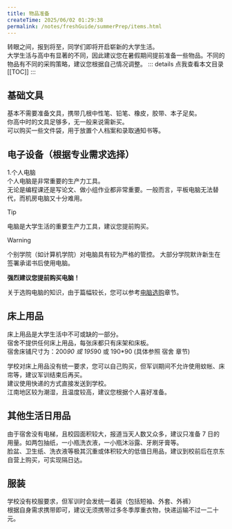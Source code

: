 ```yaml
---
title: 物品准备
createTime: 2025/06/02 01:29:38
permalink: /notes/freshGuide/summerPrep/items.html
---
```

转眼之间，报到将至，同学们即将开启崭新的大学生活。  
大学生活与高中有显著的不同，因此建议您在暑假期间提前准备一些物品。不同的物品有不同的采购策略，建议您根据自己情况调整。
::: details 点我查看本文目录
[[TOC]]
:::

## 基础文具
   基本不需要准备文具，携带几根中性笔、铅笔、橡皮，胶带、本子足矣。   
   你高中时的文具足够多，无一般来说需新买。  
    可以购买一些文件袋，用于放置个人档案和录取通知书等。
## 电子设备（根据专业需求选择）
   1.个人电脑   
   个人电脑是非常重要的生产力工具。   
   无论是编程课还是写论文、做小组作业都非常重要。一般而言，平板电脑无法替代，而机房电脑又十分难用。
> [!TIP]
> 电脑是大学生活的重要生产力工具，建议您提前购买。   

> [!WARNING]
> 个别学院（如计算机学院）对电脑具有较为严格的管控。
> 大部分学院默许新生在签署承诺书后使用电脑。
> 
> **强烈建议您提前购买电脑！**


关于选购电脑的知识，由于篇幅较长，您可以参考[电脑选购](/选购指南/电脑选购.html)章节。

## 床上用品
   床上用品是大学生活中不可或缺的一部分。    
   宿舍不提供任何床上用品，每张床都只有床架和床板。   
   宿舍床铺尺寸为：200*90 或 195*90 或 190*90   (具体参照 宿舍 章节)      
       
   学校对床上用品没有统一要求，您可以自己购买，但军训期间不允许使用蚊帐、床帘等，建议军训结束后再买。    
   建议使用快递的方式直接发送到学校。    
   江南地区较为潮湿，且温度较高，建议您根据个人喜好准备。   

## 其他生活日用品
由于宿舍没有电梯，且校园面积较大，报道当天人数又众多，建议只准备 7 日的用量。如两包抽纸，一小瓶洗衣液，一小瓶沐浴露、牙刷牙膏等。   
脸盆、卫生纸、洗衣液等极其沉重或体积较大的低值日用品，建议到校前后在京东自营上购买，可实现隔日达。

## 服装
学校没有校服要求，但军训时会发统一着装（包括短袖、外套、外裤）   
根据自身需求携带即可，建议无须携带过多冬季厚重衣物，快递运输不过一二十元。   